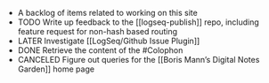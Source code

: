 - A backlog of items related to working on this site
- TODO Write up feedback to the [[logseq-publish]] repo, including feature request for non-hash based routing
- LATER Investigate [[LogSeq/Github Issue Plugin]]
- DONE Retrieve the content of the #Colophon
- CANCELED Figure out queries for the [[Boris Mann’s Digital Notes Garden]] home page